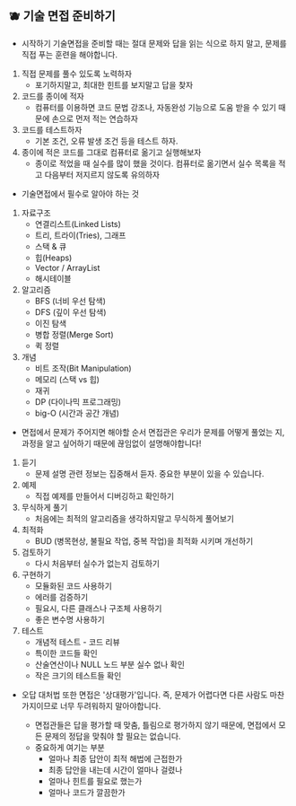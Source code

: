 ## 🫐 기술 면접 준비하기

- 시작하기
  기술면접을 준비할 때는 절대 문제와 답을 읽는 식으로 하지 말고, 문제를 직접 푸는 훈련을 해야합니다.

1. 직접 문제를 풀수 있도록 노력하자
   - 포기하지말고, 최대한 힌트를 보지말고 답을 찾자
2. 코드를 종이에 적자
   - 컴퓨터를 이용하면 코드 문법 강조나, 자동완성 기능으로 도움 받을 수 있기 때문에 손으로 먼저 적는 연습하자
3. 코드를 테스트하자
   - 기본 조건, 오류 발생 조건 등을 테스트 하자.
4. 종이에 적은 코드를 그대로 컴퓨터로 옮기고 실행해보자
   - 종이로 적었을 때 실수를 많이 했을 것이다. 컴퓨터로 옮기면서 실수 목록을 적고 다음부터 저지르지 않도록 유의하자

- 기술면접에서 필수로 알아야 하는 것

1. 자료구조
   - 연결리스트(Linked Lists)
   - 트리, 트라이(Tries), 그래프
   - 스택 & 큐
   - 힙(Heaps)
   - Vector / ArrayList
   - 해시테이블
2. 알고리즘
   - BFS (너비 우선 탐색)
   - DFS (깊이 우선 탐색)
   - 이진 탐색
   - 병합 정렬(Merge Sort)
   - 퀵 정렬
3. 개념
   - 비트 조작(Bit Manipulation)
   - 메모리 (스택 vs 힙)
   - 재귀
   - DP (다이나믹 프로그래밍)
   - big-O (시간과 공간 개념)

- 면접에서 문제가 주어지면 해야할 순서
  면접관은 우리가 문제를 어떻게 풀었는 지, 과정을 알고 싶어하기 때문에 끊임없이 설명해야합니다!

1. 듣기
   - 문제 설명 관련 정보는 집중해서 듣자. 중요한 부분이 있을 수 있습니다.
2. 예제
   - 직접 예제를 만들어서 디버깅하고 확인하기
3. 무식하게 풀기
   - 처음에는 최적의 알고리즘을 생각하지말고 무식하게 풀어보기
4. 최적화
   - BUD (병목현상, 불필요 작업, 중복 작업)을 최적화 시키며 개선하기
5. 검토하기
   - 다시 처음부터 실수가 없는지 검토하기
6. 구현하기
   - 모듈화된 코드 사용하기
   - 에러를 검증하기
   - 필요시, 다른 클래스나 구조체 사용하기
   - 좋은 변수명 사용하기
7. 테스트
   - 개념적 테스트 - 코드 리뷰
   - 특이한 코드들 확인
   - 산술연산이나 NULL 노드 부분 실수 없나 확인
   - 작은 크기의 테스트들 확인

- 오답 대처법
  또한 면접은 '상대평가'입니다. 즉, 문제가 어렵다면 다른 사람도 마찬가지이므로 너무 두려워하지 말아야합니다.

  - 면접관들은 답을 평가할 때 맞춤, 틀림으로 평가하지 않기 때문에, 면접에서 모든 문제의 정답을 맞춰야 할 필요는 없습니다.
  - 중요하게 여기는 부분
    - 얼마나 최종 답안이 최적 해법에 근접한가
    - 최종 답안을 내는데 시간이 얼마나 걸렸나
    - 얼마나 힌트를 필요로 했는가
    - 얼마나 코드가 깔끔한가
